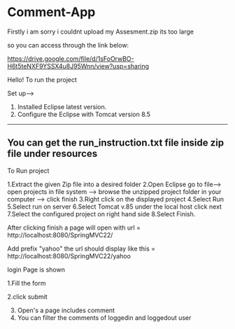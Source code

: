 # Comment-App
Firstly i am sorry i couldnt upload my Assesment.zip its too large

so you can access through the link below:

https://drive.google.com/file/d/1sFoOrwBO-H6t5teNXF9YSSX4u8J95Wnn/view?usp=sharing



Hello!
To run the project   

Set up-->

1. Installed Eclipse latest version.
2. Configure the Eclipse with Tomcat version 8.5

-------------------------------------------------------------------------
You can get the run_instruction.txt file inside zip file under resources
-------------------------------------------------------------------------
To Run project

1.Extract the given Zip file into a desired folder
2.Open Eclipse go to file--> open projects in file system --> browse the unzipped project folder in your computer --> click finish
3.Right click on the displayed project 
4.Select Run 
5.Select run on server
6.Select Tomcat v.85 under the local host click next
7.Select the configured project on right hand side
8.Select Finish.


After clicking finish a page will open with url = http://localhost:8080/SpringMVC22/ 


Add prefix "yahoo" the url should display like this = http://localhost:8080/SpringMVC22/yahoo

login Page is shown

1.Fill the form 

2.click submit

3. Open's a page includes comment 
4. You can filter the comments of loggedin and loggedout user

